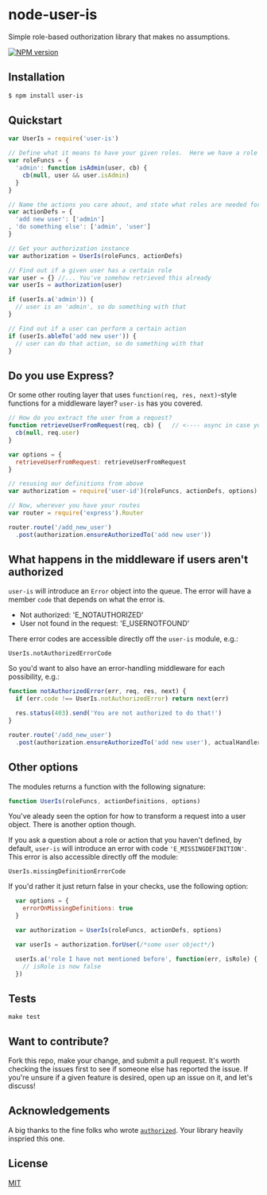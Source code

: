# node-user-is

Simple role-based outhorization library that makes no assumptions.

[![NPM version](https://badge.fury.io/js/user-is.svg)](http://badge.fury.io/js/user-is)

## Installation

```bash
$ npm install user-is
```

## Quickstart

```javascript
var UserIs = require('user-is')

// Define what it means to have your given roles.  Here we have a role called 'admin'.
var roleFuncs = {
  'admin': function isAdmin(user, cb) {
    cb(null, user && user.isAdmin)
  }
}

// Name the actions you care about, and state what roles are needed for them
var actionDefs = {
  'add new user': ['admin']
, 'do something else': ['admin', 'user']
}

// Get your authorization instance
var authorization = UserIs(roleFuncs, actionDefs)

// Find out if a given user has a certain role
var user = {} //... You've somehow retrieved this already
var userIs = authorization(user)

if (userIs.a('admin')) {
  // user is an 'admin', so do something with that
}

// Find out if a user can perform a certain action
if (userIs.ableTo('add new user')) {
  // user can do that action, so do something with that
}
```

## Do you use Express?

Or some other routing layer that uses `function(req, res, next)`-style functions for a middleware layer?  `user-is` has you covered.

```javascript
// How do you extract the user from a request?
function retrieveUserFromRequest(req, cb) {   // <---- async in case you need to go to the DB or something
  cb(null, req.user)
}

var options = {
  retrieveUserFromRequest: retrieveUserFromRequest
}

// resusing our definitions from above
var authorization = require('user-id')(roleFuncs, actionDefs, options)

// Now, wherever you have your routes
var router = require('express').Router

router.route('/add_new_user')
  .post(authorization.ensureAuthorizedTo('add new user'))
```

## What happens in the middleware if users aren't authorized

`user-is` will introduce an `Error` object into the queue.  The error will have a member `code` that depends on what the error is.

* Not authorized: 'E_NOTAUTHORIZED'
* User not found in the request: 'E_USERNOTFOUND'

There error codes are accessible directly off the `user-is` module, e.g.:

    UserIs.notAuthorizedErrorCode

So you'd want to also have an error-handling middleware for each possibility, e.g.:

```javascript
function notAuthorizedError(err, req, res, next) {
  if (err.code !== UserIs.notAuthorizedError) return next(err)

  res.status(403).send('You are not authorized to do that!')
}

router.route('/add_new_user')
  .post(authorization.ensureAuthorizedTo('add new user'), actualHandler, notAuthorizedError)
```

## Other options

The modules returns a function with the following signature:

```javascript
function UserIs(roleFuncs, actionDefinitions, options)
```

You've aleady seen the option for how to transform a request into a user object.  There is another option though.

If you ask a question about a role or action that you haven't defined, by default, `user-is` will introduce an error with code `'E_MISSINGDEFINITION'`.  This error is also accessible directly off the module:

    UserIs.missingDefinitionErrorCode

If you'd rather it just return false in your checks, use the following option:

```javascript
  var options = {
    errorOnMissingDefinitions: true
  }

  var authorization = UserIs(roleFuncs, actionDefs, options)

  var userIs = authorization.forUser(/*some user object*/)

  userIs.a('role I have not mentioned before', function(err, isRole) {
    // isRole is now false
  })
```

## Tests

`make test`

## Want to contribute?

Fork this repo, make your change, and submit a pull request.  It's worth checking the issues first to see if someone else has reported the issue.  If you're unsure if a given feature is desired, open up an issue on it, and let's discuss!

## Acknowledgements

A big thanks to the fine folks who wrote [`authorized`](https://www.npmjs.com/package/authorized).  Your library heavily inspried this one.

## License

[MIT](LICENSE)
